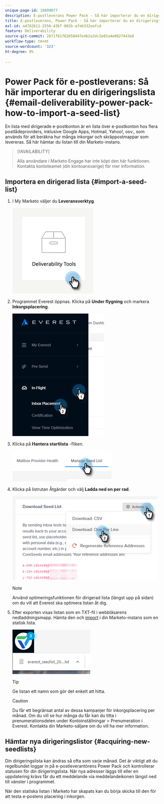 ```yaml
---
unique-page-id: 10099077
description: E-postleverans Power Pack - Så här importerar du en dirigeringslista - Marketo Docs - Produktdokumentation
title: E-postleverans, Power Pack - Så här importerar du en dirigeringslista
exl-id: a4782611-2556-43bf-802b-afeb332eafcd
feature: Deliverability
source-git-commit: 2671f81f62658447e4b2a3dc2e02a4e0927443e8
workflow-type: tm+mt
source-wordcount: '323'
ht-degree: 0%

---
```


# Power Pack för e-postleverans: Så här importerar du en dirigeringslista {#email-deliverability-power-pack-how-to-import-a-seed-list}

En lista med dirigerade e-postkonton är en lista över e-postkonton hos flera postlådeproviders, inklusive Google Apps, Hotmail, Yahoo!, osv., som används för att beräkna hur många inkorgar och skräppostmappar som levereras. Så här hämtar du listan till din Marketo-instans.

>[!AVAILABILITY]
>
>Alla användare i Marketo Engage har inte köpt den här funktionen. Kontakta kontoteamet (din kontoansvarige) för mer information.

## Importera en dirigerad lista {#import-a-seed-list}

1. I My Marketo väljer du **Leveransverktyg**.

   ![](assets/email-deliverability-power-pack-1.png)

1. Programmet Everest öppnas. Klicka på **Under flygning** och markera **Inkorgsplacering**.

   ![](assets/email-deliverability-power-pack-2.png)

1. Klicka på **Hantera startlista** -fliken.

   ![](assets/email-deliverability-power-pack-3.png)

1. Klicka på listrutan Åtgärder och välj **Ladda ned en per rad**.

   ![](assets/email-deliverability-power-pack-4.png)

   >[!NOTE]
   >
   >Använd optimeringsfunktionen för dirigerad lista (längst upp på sidan) om du vill att Everest ska optimera listan åt dig.

1. Efter exporten visas listan som en TXT-fil i webbläsarens nedladdningsmapp. Hämta den och [import](/help/marketo/getting-started/quick-wins/import-a-list-of-people.md) i din Marketo-instans som en statisk lista.

   ![](assets/email-deliverability-power-pack-5.png)

   >[!TIP]
   >
   >Ge listan ett namn som gör det enkelt att hitta.

   >[!CAUTION]
   >
   >Du får ett begränsat antal av dessa kampanjer för inkorgsplacering per månad. Om du vill se hur många du får kan du titta i prenumerationsdelen under Kontoinställningar > Prenumeration i Everest. Kontakta din Marketo-säljare om du vill ha mer information.

## Hämtar nya dirigeringslistor {#acquiring-new-seedlists}

Din dirigeringslista kan ändras så ofta som varje månad. Det är viktigt att du regelbundet loggar in på e-postleverantörens Power Pack och kontrollerar statusen för din dirigeringslista. När nya adresser läggs till eller en uppdatering krävs får du ett meddelande via meddelandeikonen längst ned till vänster i programmet.

När den statiska listan i Marketo har skapats kan du börja skicka till den för att testa e-postens placering i inkorgen.
